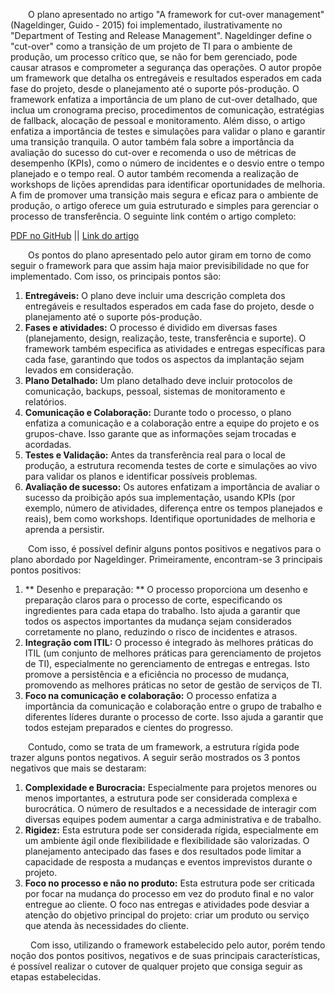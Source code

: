 &emsp;&emsp;O plano apresentado no artigo "A framework for cut-over management"(Nageldinger, Guido - 2015) foi implementado, ilustrativamente no "Department of Testing and Release Management". Nageldinger define o "cut-over" como a transição de um projeto de TI para o ambiente de produção, um processo crítico que, se não for bem gerenciado, pode causar atrasos e comprometer a segurança das operações. O autor propõe um framework que detalha os entregáveis e resultados esperados em cada fase do projeto, desde o planejamento até o suporte pós-produção. O framework enfatiza a importância de um plano de cut-over detalhado, que inclua um cronograma preciso, procedimentos de comunicação, estratégias de fallback, alocação de pessoal e monitoramento. Além disso, o artigo enfatiza a importância de testes e simulações para validar o plano e garantir uma transição tranquila. O autor também fala sobre a importância da avaliação do sucesso do cut-over e recomenda o uso de métricas de desempenho (KPIs), como o número de incidentes e o desvio entre o tempo planejado e o tempo real. O autor também recomenda a realização de workshops de lições aprendidas para identificar oportunidades de melhoria. A fim de promover uma transição mais segura e eficaz para o ambiente de produção, o artigo oferece um guia estruturado e simples para gerenciar o processo de transferência. O seguinte link contém o artigo completo:

[PDF no GitHub](https://github.com/3R11K/Entrega_S05/blob/main/peerj-cs-29.pdf)   ||    [Link do artigo](https://peerj.com/articles/cs-29/)

&emsp;&emsp;Os pontos do plano apresentado pelo autor giram em torno de como seguir o framework para que assim haja maior previsibilidade no que for implementado. Com isso, os principais pontos são:

1. **Entregáveis:** O plano deve incluir uma descrição completa dos entregáveis e resultados esperados em cada fase do projeto, desde o planejamento até o suporte pós-produção.
2. **Fases e atividades:** O processo é dividido em diversas fases (planejamento, design, realização, teste, transferência e suporte). O framework também especifica as atividades e entregas específicas para cada fase, garantindo que todos os aspectos da implantação sejam levados em consideração.
3. **Plano Detalhado:** Um plano detalhado deve incluir protocolos de comunicação, backups, pessoal, sistemas de monitoramento e relatórios.
4. **Comunicação e Colaboração:** Durante todo o processo, o plano enfatiza a comunicação e a colaboração entre a equipe do projeto e os grupos-chave. Isso garante que as informações sejam trocadas e acordadas.
5. **Testes e Validação:** Antes da transferência real para o local de produção, a estrutura recomenda testes de corte e simulações ao vivo para validar os planos e identificar possíveis problemas.
6. **Avaliação de sucesso:** Os autores enfatizam a importância de avaliar o sucesso da proibição após sua implementação, usando KPIs (por exemplo, número de atividades, diferença entre os tempos planejados e reais), bem como workshops. Identifique oportunidades de melhoria e aprenda a persistir.

&emsp;&emsp;Com isso, é possível definir alguns pontos positivos e negativos para o plano abordado por Nageldinger. Primeiramente, encontram-se 3 principais pontos positivos:

1. ** Desenho e preparação: ** O processo proporciona um desenho e preparação claros para o processo de corte, especificando os ingredientes para cada etapa do trabalho. Isto ajuda a garantir que todos os aspectos importantes da mudança sejam considerados corretamente no plano, reduzindo o risco de incidentes e atrasos.
2. **Integração com ITIL:** O processo é integrado às melhores práticas do ITIL (um conjunto de melhores práticas para gerenciamento de projetos de TI), especialmente no gerenciamento de entregas e entregas. Isto promove a persistência e a eficiência no processo de mudança, promovendo as melhores práticas no setor de gestão de serviços de TI.
3. **Foco na comunicação e colaboração:** O processo enfatiza a importância da comunicação e colaboração entre o grupo de trabalho e diferentes líderes durante o processo de corte. Isso ajuda a garantir que todos estejam preparados e cientes do progresso.

&emsp;&emsp;Contudo, como se trata de um framework, a estrutura rígida pode trazer alguns pontos negativos. A seguir serão mostrados os 3 pontos negativos que mais se destaram:

1. **Complexidade e Burocracia:** Especialmente para projetos menores ou menos importantes, a estrutura pode ser considerada complexa e burocrática. O número de resultados e a necessidade de interagir com diversas equipes podem aumentar a carga administrativa e de trabalho.
2. **Rigidez:** Esta estrutura pode ser considerada rígida, especialmente em um ambiente ágil onde flexibilidade e flexibilidade são valorizadas. O planejamento antecipado das fases e dos resultados pode limitar a capacidade de resposta a mudanças e eventos imprevistos durante o projeto.
3. **Foco no processo e não no produto:** Esta estrutura pode ser criticada por focar na mudança do processo em vez do produto final e no valor entregue ao cliente. O foco nas entregas e atividades pode desviar a atenção do objetivo principal do projeto: criar um produto ou serviço que atenda às necessidades do cliente.

&emsp;&emsp; Com isso, utilizando o framework estabelecido pelo autor, porém tendo noção dos pontos positivos, negativos e de suas principais características, é possível realizar o cutover de qualquer projeto que consiga seguir as etapas estabelecidas.
